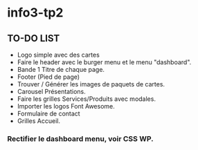 # info3-tp2

## TO-DO LIST

- Logo simple avec des cartes
- Faire le header avec le burger menu et le menu "dashboard".
- Bande 1 Titre de chaque page.
- Footer (Pied de page)
- Trouver / Générer les images de paquets de cartes.
- Carousel Présentations.
- Faire les grilles Services/Produits avec modales.
- Importer les logos Font Awesome.
- Formulaire de contact
- Grilles Accueil.

### Rectifier le dashboard menu, voir CSS WP.
